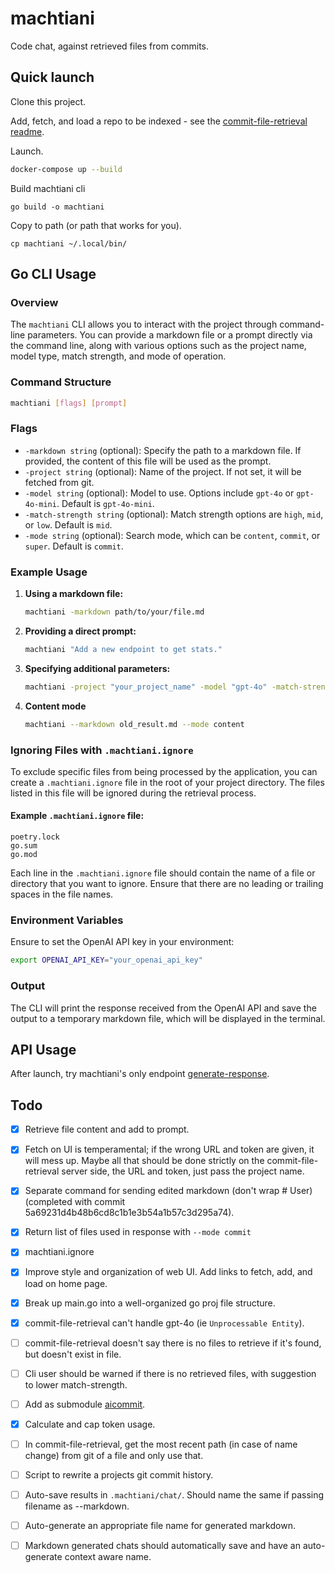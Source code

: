 # machtiani

Code chat, against retrieved files from commits.

## Quick launch

Clone this project.

Add, fetch, and load a repo to be indexed - see the [commit-file-retrieval readme](machtiani-commit-file-retrieval/README.md).

Launch.

```bash
docker-compose up --build
```

Build machtiani cli

```
go build -o machtiani
```

Copy to path (or path that works for you).

```
cp machtiani ~/.local/bin/
```

## Go CLI Usage

### Overview

The `machtiani` CLI allows you to interact with the project through command-line parameters. You can provide a markdown file or a prompt directly via the command line, along with various options such as the project name, model type, match strength, and mode of operation.

### Command Structure

```bash
machtiani [flags] [prompt]
```

### Flags
- `-markdown string` (optional): Specify the path to a markdown file. If provided, the content of this file will be used as the prompt.
- `-project string` (optional): Name of the project. If not set, it will be fetched from git.
- `-model string` (optional): Model to use. Options include `gpt-4o` or `gpt-4o-mini`. Default is `gpt-4o-mini`.
- `-match-strength string` (optional): Match strength options are `high`, `mid`, or `low`. Default is `mid`.
- `-mode string` (optional): Search mode, which can be `content`, `commit`, or `super`. Default is `commit`.

### Example Usage

1. **Using a markdown file:**
   ```bash
   machtiani -markdown path/to/your/file.md
   ```

2. **Providing a direct prompt:**
   ```bash
   machtiani "Add a new endpoint to get stats."
   ```

3. **Specifying additional parameters:**
   ```bash
   machtiani -project "your_project_name" -model "gpt-4o" -match-strength "high" -mode "commit" "Add a new endpoint to get stats."
   ```

4. **Content mode**
   ```bash
   machtiani --markdown old_result.md --mode content
   ```

### Ignoring Files with `.machtiani.ignore`

To exclude specific files from being processed by the application, you can create a `.machtiani.ignore` file in the root of your project directory. The files listed in this file will be ignored during the retrieval process.

#### Example `.machtiani.ignore` file:
```
poetry.lock
go.sum
go.mod
```

Each line in the `.machtiani.ignore` file should contain the name of a file or directory that you want to ignore. Ensure that there are no leading or trailing spaces in the file names.

### Environment Variables

Ensure to set the OpenAI API key in your environment:
```bash
export OPENAI_API_KEY="your_openai_api_key"
```

### Output

The CLI will print the response received from the OpenAI API and save the output to a temporary markdown file, which will be displayed in the terminal.

## API Usage

After launch, try machtiani's only endpoint [generate-response](http://localhost:5071/docs#/default/generate_response_generate_response_post).

## Todo

- [x] Retrieve file content and add to prompt.
- [x] Fetch on UI is temperamental; if the wrong URL and token are given, it will mess up. Maybe all that should be done strictly on the commit-file-retrieval server side, the URL and token, just pass the project name.
- [x] Separate command for sending edited markdown (don't wrap # User) (completed with commit 5a69231d4b48b6cd8c1b1e3b54a1b57c3d295a74).
- [x] Return list of files used in response with `--mode commit`
- [x] machtiani.ignore
- [x] Improve style and organization of web UI. Add links to fetch, add, and load on home page.
- [x] Break up main.go into a well-organized go proj file structure.
- [x] commit-file-retrieval can't handle gpt-4o (ie `Unprocessable Entity`).
- [ ] commit-file-retrieval doesn't say there is no files to retrieve if it's found, but doesn't exist in file.
- [ ] Cli user should be warned if there is no retrieved files, with suggestion to lower match-strength.
- [ ] Add as submodule [aicommit](https://chatgpt.com/share/7f3871ea-b125-41fc-8fdc-2d817e70030d).
- [x] Calculate and cap token usage.
- [ ] In commit-file-retrieval, get the most recent path (in case of name change) from git of a file and only use that.
- [ ] Script to rewrite a projects git commit history.
- [ ] Auto-save results in `.machtiani/chat/`. Should name the same if passing filename as --markdown.
- [ ] Auto-generate an appropriate file name for generated markdown.
- [ ] Markdown generated chats should automatically save and have an auto-generate context aware name.

